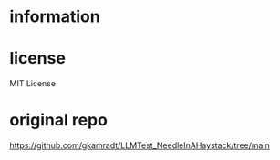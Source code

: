 # information

# license
MIT License

# original repo
https://github.com/gkamradt/LLMTest_NeedleInAHaystack/tree/main

